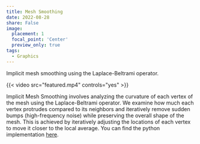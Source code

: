 ```yaml
---
title: Mesh Smoothing
date: 2022-08-28
share: False
image:
  placement: 1
  focal_point: 'Center'
  preview_only: true
tags:
  - Graphics
---
```


Implicit mesh smoothing using the Laplace-Beltrami operator.

<!--more-->

{{< video src="featured.mp4" controls="yes" >}}

Implicit Mesh Smoothing involves analyzing the curvature of each vertex of the mesh using the Laplace-Beltrami operator. We examine how much each vertex protrudes compared to its neighbors and iteratively remove sudden bumps (high-frequency noise) while preserving the overall shape of the mesh. This is achieved by iteratively adjusting the locations of each vertex to move it closer to the local average. You can find the python implementation [here](https://github.com/mejhana/mesh-smoothing).











